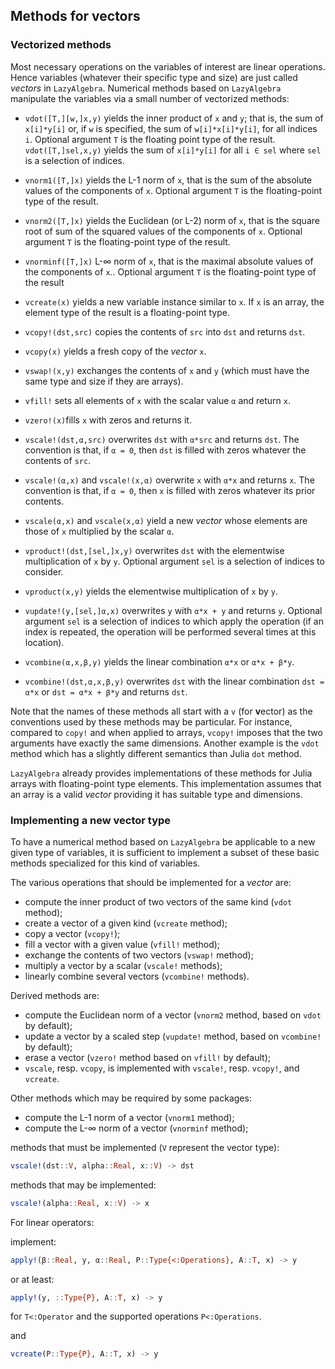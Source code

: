 ## Methods for vectors

### Vectorized methods

Most necessary operations on the variables of interest are linear operations.
Hence variables (whatever their specific type and size) are just called
*vectors* in `LazyAlgebra`.  Numerical methods based on `LazyAlgebra`
manipulate the variables via a small number of vectorized methods:

* `vdot([T,][w,]x,y)` yields the inner product of `x` and `y`; that is, the sum
  of `x[i]*y[i]` or, if `w` is specified, the sum of `w[i]*x[i]*y[i]`, for all
  indices `i`.  Optional argument `T` is the floating point type of the result.
  `vdot([T,]sel,x,y)` yields the sum of `x[i]*y[i]` for all `i ∈ sel` where
  `sel` is a selection of indices.

* `vnorm1([T,]x)` yields the L-1 norm of `x`, that is the sum of the absolute
  values of the components of `x`.  Optional argument `T` is the floating-point
  type of the result.

* `vnorm2([T,]x)` yields the Euclidean (or L-2) norm of `x`, that is the square
  root of sum of the squared values of the components of `x`.  Optional
  argument `T` is the floating-point type of the result.

* `vnorminf([T,]x)` L-∞ norm of `x`, that is the maximal absolute values of the
  components of `x`..  Optional argument `T` is the floating-point type of the
  result

* `vcreate(x)` yields a new variable instance similar to `x`.  If `x` is an
  array, the element type of the result is a floating-point type.

* `vcopy!(dst,src)` copies the contents of `src` into `dst` and returns `dst`.

* `vcopy(x)` yields a fresh copy of the *vector* `x`.

* `vswap!(x,y)` exchanges the contents of `x` and `y` (which must have the same
  type and size if they are arrays).

* `vfill!` sets all elements of `x` with the scalar value `α` and return `x`.

* `vzero!(x)`fills `x` with zeros and returns it.

* `vscale!(dst,α,src)` overwrites `dst` with `α*src` and returns `dst`.  The
  convention is that, if `α = 0`, then `dst` is filled with zeros whatever the
  contents of `src`.

* `vscale!(α,x)` and `vscale!(x,α)` overwrite `x` with `α*x` and returns `x`.
  The convention is that, if `α = 0`, then `x` is filled with zeros whatever
  its prior contents.

* `vscale(α,x)` and `vscale(x,α)` yield a new *vector* whose elements are
  those of `x` multiplied by the scalar `α`.

* `vproduct!(dst,[sel,]x,y)` overwrites `dst` with the elementwise
  multiplication of `x` by `y`.  Optional argument `sel` is a selection of
  indices to consider.

* `vproduct(x,y)` yields the elementwise multiplication of `x` by `y`.

* `vupdate!(y,[sel,]α,x)` overwrites `y` with `α*x + y` and returns `y`.
  Optional argument `sel` is a selection of indices to which apply the
  operation (if an index is repeated, the operation will be performed several
  times at this location).

* `vcombine(α,x,β,y)` yields the linear combination `α*x` or `α*x + β*y`.

* `vcombine!(dst,α,x,β,y)` overwrites `dst` with the linear combination `dst =
  α*x` or `dst = α*x + β*y` and returns `dst`.

Note that the names of these methods all start with a `v` (for **v**ector) as
the conventions used by these methods may be particular.  For instance,
compared to `copy!` and when applied to arrays, `vcopy!` imposes that the two
arguments have exactly the same dimensions.  Another example is the `vdot`
method which has a slightly different semantics than Julia `dot` method.

`LazyAlgebra` already provides implementations of these methods for Julia
arrays with floating-point type elements.  This implementation assumes that an
array is a valid *vector* providing it has suitable type and dimensions.


### Implementing a new vector type

To have a numerical method based on `LazyAlgebra` be applicable to a new given
type of variables, it is sufficient to implement a subset of these basic
methods specialized for this kind of variables.

The various operations that should be implemented for a *vector* are:

* compute the inner product of two vectors of the same kind (`vdot` method);
* create a vector of a given kind (`vcreate` method);
* copy a vector (`vcopy!`);
* fill a vector with a given value (`vfill!` method);
* exchange the contents of two vectors (`vswap!` method);
* multiply a vector by a scalar (`vscale!` methods);
* linearly combine several vectors (`vcombine!` methods).

Derived methods are:
* compute the Euclidean norm of a vector (`vnorm2` method, based on `vdot` by
  default);
* update a vector by a scaled step (`vupdate!` method, based on `vcombine!` by
  default);
* erase a vector (`vzero!` method based on `vfill!` by default);
* `vscale`, resp. `vcopy`, is implemented with `vscale!`, resp. `vcopy!`, and
  `vcreate`.

Other methods which may be required by some packages:
* compute the L-1 norm of a vector (`vnorm1` method);
* compute the L-∞ norm of a vector (`vnorminf` method);


methods that must be implemented (`V` represent the vector type):

```julia
vscale!(dst::V, alpha::Real, x::V) -> dst
```

methods that may be implemented:

```julia
vscale!(alpha::Real, x::V) -> x
```

For linear operators:

implement:
```julia
apply!(β::Real, y, α::Real, P::Type{<:Operations}, A::T, x) -> y
```
or at least:
```julia
apply!(y, ::Type{P}, A::T, x) -> y
```
for `T<:Operator` and the supported operations `P<:Operations`.

and
```julia
vcreate(P::Type{P}, A::T, x) -> y
```
